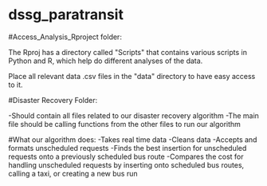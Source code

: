 # dssg_paratransit

#Access_Analysis_Rproject folder:

The Rproj has a directory called "Scripts" that contains various scripts in Python and R, which help do different analyses of the data.

Place all relevant data .csv files in the "data" directory to have easy access to it.


#Disaster Recovery Folder:

-Should contain all files related to our disaster recovery algorithm
-The main file should be calling functions from the other files to run our algorithm

#What our algorithm does:
-Takes real time data 
-Cleans data
-Accepts and formats unscheduled requests
-Finds the best insertion for unscheduled requests onto a previously scheduled bus route
-Compares the cost for handling unscheduled requests by inserting onto scheduled bus routes, calling a taxi, or creating a new bus run

